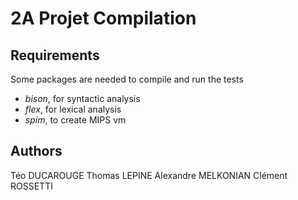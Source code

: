 # 2A Projet Compilation

## Requirements

Some packages are needed to compile and run the tests
* _bison_, for syntactic analysis
* _flex_, for lexical analysis
* _spim_, to create MIPS vm

## Authors

Téo DUCAROUGE
Thomas LEPINE
Alexandre MELKONIAN
Clément ROSSETTI